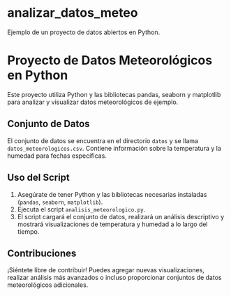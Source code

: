 # analizar_datos_meteo
Ejemplo de un proyecto de datos abiertos en Python.

# Proyecto de Datos Meteorológicos en Python

Este proyecto utiliza Python y las bibliotecas pandas, seaborn y matplotlib para analizar y visualizar datos meteorológicos de ejemplo.

## Conjunto de Datos

El conjunto de datos se encuentra en el directorio `datos` y se llama `datos_meteorologicos.csv`. Contiene información sobre la temperatura y la humedad para fechas específicas.

## Uso del Script

1. Asegúrate de tener Python y las bibliotecas necesarias instaladas (`pandas`, `seaborn`, `matplotlib`).
2. Ejecuta el script `analisis_meteorologico.py`.
3. El script cargará el conjunto de datos, realizará un análisis descriptivo y mostrará visualizaciones de temperatura y humedad a lo largo del tiempo.

## Contribuciones

¡Siéntete libre de contribuir! Puedes agregar nuevas visualizaciones, realizar análisis más avanzados o incluso proporcionar conjuntos de datos meteorológicos adicionales.

